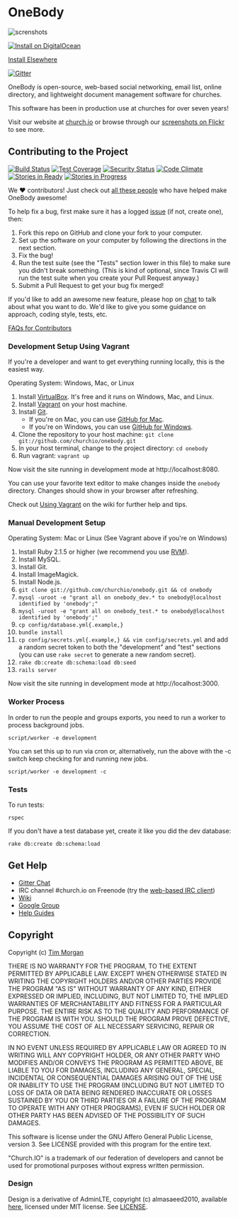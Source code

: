 # OneBody

![screnshots](https://farm8.staticflickr.com/7508/15498980049_3527e0817e_b.jpg)

[![Install on DigitalOcean](http://installer.71m.us/button.svg)](http://installer.71m.us/install?url=https://github.com/churchio/onebody)

[Install Elsewhere](https://github.com/churchio/onebody/wiki/Installation)

[![Gitter](https://badges.gitter.im/Chat%20with%20us.svg)](https://gitter.im/churchio/onebody)

OneBody is open-source, web-based social networking, email list, online directory, and lightweight document management software for churches.

This software has been in production use at churches for over seven years!

Visit our website at [church.io](http://church.io) or browse through our [screenshots on Flickr](https://www.flickr.com/photos/timothymorgan/sets/72157644451251789) to see more.

## Contributing to the Project

[![Build Status](http://img.shields.io/travis/churchio/onebody.svg)](https://travis-ci.org/churchio/onebody)
[![Test Coverage](https://coveralls.io/repos/churchio/onebody/badge.svg)](https://coveralls.io/r/churchio/onebody)
[![Security Status](https://hakiri.io/github/churchio/onebody/master.svg)](https://hakiri.io/github/churchio/onebody/master)
[![Code Climate](https://codeclimate.com/github/churchio/onebody/badges/gpa.svg)](https://codeclimate.com/github/churchio/onebody)
[![Stories in Ready](https://badge.waffle.io/churchio/onebody.svg?label=ready&title=stories+ready)](http://waffle.io/churchio/onebody)
[![Stories in Progress](https://badge.waffle.io/churchio/onebody.svg?label=in+progress&title=stories+in+progress)](http://waffle.io/churchio/onebody)

We ❤️ contributors! Just check out [all these people](https://github.com/orgs/churchio/people) who have helped make OneBody awesome!

To help fix a bug, first make sure it has a logged [issue](https://github.com/churchio/onebody/issues) (if not, create one), then:

1. Fork this repo on GitHub and clone your fork to your computer.
2. Set up the software on your computer by following the directions in the next section.
3. Fix the bug!
4. Run the test suite (see the "Tests" section lower in this file) to make sure you didn't break something. (This is kind of optional, since Travis CI will run the test suite when you create your Pull Request anyway.)
4. Submit a Pull Request to get your bug fix merged!

If you'd like to add an awesome new feature, please hop on [chat](https://gitter.im/churchio/onebody) to talk about what you want to do. We'd like to give you some guidance on approach, coding style, tests, etc.

[FAQs for Contributors](https://github.com/churchio/onebody/wiki/FAQs-for-Contributors)

### Development Setup Using Vagrant

If you're a developer and want to get everything running locally, this is the easiest way.

Operating System: Windows, Mac, or Linux

1. Install [VirtualBox](https://www.virtualbox.org/wiki/Downloads). It's free and it runs on Windows, Mac, and Linux.
2. Install [Vagrant](http://www.vagrantup.com/downloads) on your host machine.
3. Install [Git](http://git-scm.com/downloads).
   * If you're on Mac, you can use [GitHub for Mac](https://mac.github.com/).
   * If you're on Windows, you can use [GitHub for Windows](https://windows.github.com/).
4. Clone the repository to your host machine: `git clone git://github.com/churchio/onebody.git`
5. In your host terminal, change to the project directory: `cd onebody`
6. Run vagrant: `vagrant up`

Now visit the site running in development mode at http://localhost:8080.

You can use your favorite text editor to make changes inside the `onebody` directory. Changes should show in your browser after refreshing.

Check out [Using Vagrant](https://github.com/churchio/onebody/wiki/Using-Vagrant) on the wiki for further help and tips.

### Manual Development Setup

Operating System: Mac or Linux (See Vagrant above if you're on Windows)

1. Install Ruby 2.1.5 or higher (we recommend you use [RVM](https://rvm.io/)).
2. Install MySQL.
3. Install Git.
4. Install ImageMagick.
5. Install Node.js.
6. `git clone git://github.com/churchio/onebody.git && cd onebody`
7. `mysql -uroot -e "grant all on onebody_dev.* to onebody@localhost identified by 'onebody';"`
8. `mysql -uroot -e "grant all on onebody_test.* to onebody@localhost identified by 'onebody';"`
9. `cp config/database.yml{.example,}`
10. `bundle install`
11. `cp config/secrets.yml{.example,} && vim config/secrets.yml` and add a random secret token to both the "development" and "test" sections (you can use `rake secret` to generate a new random secret).
12. `rake db:create db:schema:load db:seed`
13. `rails server`

Now visit the site running in development mode at http://localhost:3000.

### Worker Process

In order to run the people and groups exports, you need to run a worker to process background jobs.

```
script/worker -e development
```

You can set this up to run via cron or, alternatively, run the above with the -c switch keep checking for and running new jobs.

```
script/worker -e development -c
```

### Tests

To run tests:

```
rspec
```

If you don't have a test database yet, create it like you did the dev database:

```
rake db:create db:schema:load
```

## Get Help

* [Gitter Chat](https://gitter.im/churchio/onebody)
* IRC channel #church.io on Freenode (try the [web-based IRC client](https://webchat.freenode.net/?channels=#church.io))
* [Wiki](http://wiki.github.com/churchio/onebody)
* [Google Group](http://groups.google.com/group/churchio)
* [Help Guides](http://church.io/onebody/help)

## Copyright

Copyright (c) [Tim Morgan](http://timmorgan.org)

THERE IS NO WARRANTY FOR THE PROGRAM, TO THE EXTENT PERMITTED BY APPLICABLE LAW. EXCEPT WHEN OTHERWISE STATED IN WRITING THE COPYRIGHT HOLDERS AND/OR OTHER PARTIES PROVIDE THE PROGRAM "AS IS" WITHOUT WARRANTY OF ANY KIND, EITHER EXPRESSED OR IMPLIED, INCLUDING, BUT NOT LIMITED TO, THE IMPLIED WARRANTIES OF MERCHANTABILITY AND FITNESS FOR A PARTICULAR PURPOSE. THE ENTIRE RISK AS TO THE QUALITY AND PERFORMANCE OF THE PROGRAM IS WITH YOU. SHOULD THE PROGRAM PROVE DEFECTIVE, YOU ASSUME THE COST OF ALL NECESSARY SERVICING, REPAIR OR CORRECTION.

IN NO EVENT UNLESS REQUIRED BY APPLICABLE LAW OR AGREED TO IN WRITING WILL ANY COPYRIGHT HOLDER, OR ANY OTHER PARTY WHO MODIFIES AND/OR CONVEYS THE PROGRAM AS PERMITTED ABOVE, BE LIABLE TO YOU FOR DAMAGES, INCLUDING ANY GENERAL, SPECIAL, INCIDENTAL OR CONSEQUENTIAL DAMAGES ARISING OUT OF THE USE OR INABILITY TO USE THE PROGRAM (INCLUDING BUT NOT LIMITED TO LOSS OF DATA OR DATA BEING RENDERED INACCURATE OR LOSSES SUSTAINED BY YOU OR THIRD PARTIES OR A FAILURE OF THE PROGRAM TO OPERATE WITH ANY OTHER PROGRAMS), EVEN IF SUCH HOLDER OR OTHER PARTY HAS BEEN ADVISED OF THE POSSIBILITY OF SUCH DAMAGES.

This software is license under the GNU Affero General Public License, version 3. See LICENSE provided with this program for the entire text.

"Church.IO" is a trademark of our federation of developers and cannot be used for promotional purposes without express written permission.

### Design

Design is a derivative of AdminLTE, copyright (c) almasaeed2010, available [here](https://github.com/almasaeed2010/AdminLTE), licensed under MIT license. See [LICENSE](https://github.com/almasaeed2010/AdminLTE/blob/master/LICENSE).

